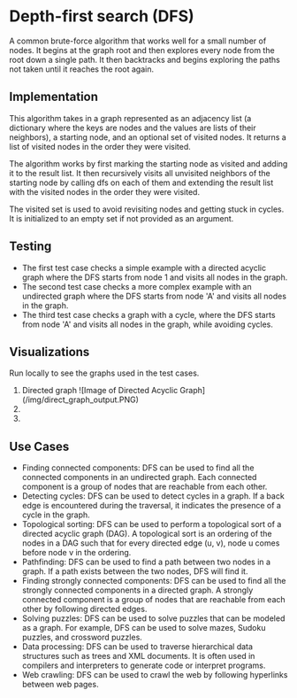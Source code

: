 # Depth-first search (DFS)

A common brute-force algorithm that works well for a small number of nodes. It begins at the graph root and then explores every node from the root down a single path. It then backtracks and begins exploring the paths not taken until it reaches the root again.

## Implementation

This algorithm takes in a graph represented as an adjacency list (a dictionary where the keys are nodes and the values are lists of their neighbors), a starting node, and an optional set of visited nodes. It returns a list of visited nodes in the order they were visited.

The algorithm works by first marking the starting node as visited and adding it to the result list. It then recursively visits all unvisited neighbors of the starting node by calling dfs on each of them and extending the result list with the visited nodes in the order they were visited.

The visited set is used to avoid revisiting nodes and getting stuck in cycles. It is initialized to an empty set if not provided as an argument.

## Testing
* The first test case checks a simple example with a directed acyclic graph where the DFS starts from node 1 and visits all nodes in the graph.
* The second test case checks a more complex example with an undirected graph where the DFS starts from node 'A' and visits all nodes in the graph.
* The third test case checks a graph with a cycle, where the DFS starts from node 'A' and visits all nodes in the graph, while avoiding cycles.

## Visualizations
Run locally to see the graphs used in the test cases.
1. Directed graph
![Image of Directed Acyclic Graph] (/img/direct_graph_output.PNG)
2.
3.

## Use Cases
* Finding connected components: DFS can be used to find all the connected components in an undirected graph. Each connected component is a group of nodes that are reachable from each other.
* Detecting cycles: DFS can be used to detect cycles in a graph. If a back edge is encountered during the traversal, it indicates the presence of a cycle in the graph.
* Topological sorting: DFS can be used to perform a topological sort of a directed acyclic graph (DAG). A topological sort is an ordering of the nodes in a DAG such that for every directed edge (u, v), node u comes before node v in the ordering.
* Pathfinding: DFS can be used to find a path between two nodes in a graph. If a path exists between the two nodes, DFS will find it.
* Finding strongly connected components: DFS can be used to find all the strongly connected components in a directed graph. A strongly connected component is a group of nodes that are reachable from each other by following directed edges.
* Solving puzzles: DFS can be used to solve puzzles that can be modeled as a graph. For example, DFS can be used to solve mazes, Sudoku puzzles, and crossword puzzles.
* Data processing: DFS can be used to traverse hierarchical data structures such as trees and XML documents. It is often used in compilers and interpreters to generate code or interpret programs.
* Web crawling: DFS can be used to crawl the web by following hyperlinks between web pages.
